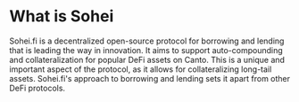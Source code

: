 # What is Sohei

Sohei.fi is a decentralized open-source protocol for borrowing and lending that is leading the way in innovation. It aims to support auto-compounding and collateralization for popular DeFi assets on Canto. This is a unique and important aspect of the protocol, as it allows for collateralizing long-tail assets. Sohei.fi's approach to borrowing and lending sets it apart from other DeFi protocols.
